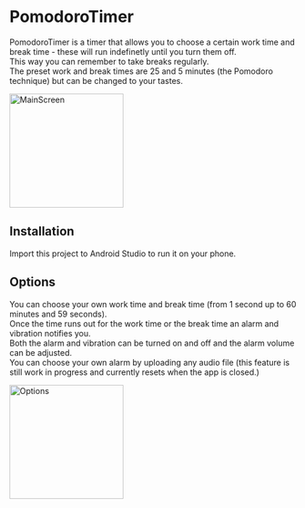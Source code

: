 # PomodoroTimer
PomodoroTimer is a timer that allows you to choose a certain work time and break time - these will run indefinetly until you turn them off.  
This way you can remember to take breaks regularly.  
The preset work and break times are 25 and 5 minutes (the Pomodoro technique) but can be changed to your tastes.  

    
<img src="/images/MainScreen.jpg" alt="MainScreen" width="200"/>  
    

## Installation
Import this project to Android Studio to run it on your phone.

## Options
You can choose your own work time and break time (from 1 second up to 60 minutes and 59 seconds).  
Once the time runs out for the work time or the break time an alarm and vibration notifies you.    
Both the alarm and vibration can be turned on and off and the alarm volume can be adjusted.   
You can choose your own alarm by uploading any audio file (this feature is still work in progress and currently resets when the app is closed.)  
  
<img src="/images/Options.jpg" alt="Options" width="200"/>  


  
